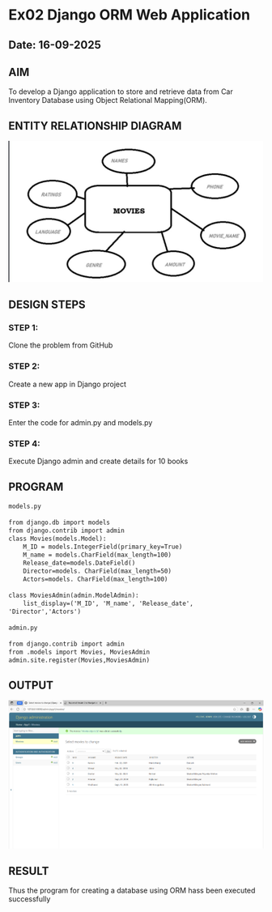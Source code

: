 # Ex02 Django ORM Web Application
## Date: 16-09-2025

## AIM
To develop a Django application to store and retrieve data from Car Inventory Database using Object Relational Mapping(ORM).


## ENTITY RELATIONSHIP DIAGRAM

![alt text](<WhatsApp Image 2025-09-17 at 10.26.39_162611c4.jpg>)

## DESIGN STEPS

### STEP 1:
Clone the problem from GitHub

### STEP 2:
Create a new app in Django project

### STEP 3:
Enter the code for admin.py and models.py

### STEP 4:
Execute Django admin and create details for 10 books

## PROGRAM

```
models.py

from django.db import models
from django.contrib import admin
class Movies(models.Model):
    M_ID = models.IntegerField(primary_key=True)
    M_name = models.CharField(max_length=100)
    Release_date=models.DateField()
    Director=models. CharField(max_length=50)
    Actors=models. CharField(max_length=100)
 
class MoviesAdmin(admin.ModelAdmin):
    list_display=('M_ID', 'M_name', 'Release_date', 'Director','Actors')

admin.py

from django.contrib import admin
from .models import Movies, MoviesAdmin
admin.site.register(Movies,MoviesAdmin)

```



## OUTPUT

![alt text](<Screenshot 2025-09-16 225253.png>)


## RESULT
Thus the program for creating a database using ORM hass been executed successfully
